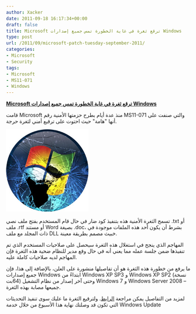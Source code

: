 ```yaml
---
author: Xacker
date: 2011-09-18 16:17:34+00:00
draft: false
title: Microsoft ترقع ثغرة في غاية الخطورة تمس جميع إصدارات Windows
type: post
url: /2011/09/microsoft-patch-tuesday-september-2011/
categories:
- Microsoft
- Security
tags:
- Microsoft
- MS11-071
- Windows
---
```


[**Microsoft ترقع ثغرة في غاية الخطورة تمس جميع إصدارات Windows**](https://www.it-scoop.com/2011/09/microsoft-patch-tuesday-september-2011)




قامت Microsoft منذ عدة أيام بطرح حزمتها الأمنية رقم MS11-071 والتي صنفت على أنها "هامة" حيث احتوت على ترقيع أمني لثغرة حرجة.




[![](broken-microsoft.jpg)
](https://www.it-scoop.com/2011/09/microsoft-patch-tuesday-september-2011)




تسمح الثغرة الأمنية هذه بتنفيذ كود ضار في حال قام المستخدم بفتح ملف نصي .txt أو ملف .rtf أو مستند Word بصيغة .doc، بشرط أن يكون أحد هذه الملفات موجودة في ذات المجلد مع ملف DLL خبيث مصمم بطريقة معينة.




المهاجم الذي ينجح في استغلال هذه الثغرة سيحصل على صلاحيات المستخدم الذي تم تنفيذها ضمن جلسة عمله مما يعني أنه في حال وقع مدير للنظام ضحية هذه الثغرة فإن المهاجم لديه صلاحيات كاملة عليه.




ما يرفع من خطورة هذه الثغرة هو أن تفاصيلها منشورة على العلن، بالإضافة إلى هذا، فإن جميع إصدارات Windows ابتداءً من Windows XP SP3 و Windows XP SP2 (نسخة 64بت) وحتى آخر إصدار من نظام التشغيل Windows 7 و Windows Server 2008 – جميعها مصابة بهذه الثغرة.




لمزيد من التفاصيل يمكن مراجعة [الرابط](http://technet.microsoft.com/en-us/security/bulletin/ms11-071). ولترقيع الثغرة ما عليك سوى تنفيذ التحديثات التي تكون قد وصلتك نهاية هذا الأسبوع من خلال خدمة Windows Update
